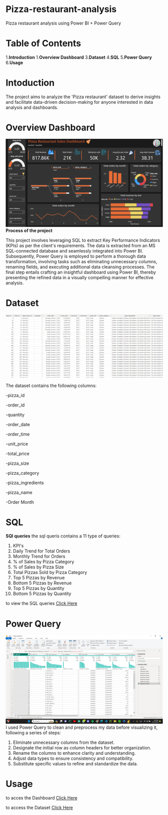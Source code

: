 # Pizza-restaurant-analysis
Pizza restaurant analysis using Power BI + Power Query

# Table of Contents
1.**Introduction**
1.**Overview Dashboard**
3.**Dataset**
4.**SQL**
5.**Power Query**
6.**Usage**

# Intoduction
The project aims to analyze the 'Pizza restaurant' dataset to derive insights and facilitate data-driven decision-making for anyone interested in data analysis and dashboards.

# Overview Dashboard
![Dashboard](Dashb.png)
**Process of the project**

This project involves leveraging SQL to extract Key Performance Indicators (KPIs) as per the client's requirements. The data is extracted from an MS SQL-connected database and seamlessly integrated into Power BI. Subsequently, Power Query is employed to perform a thorough data transformation, involving tasks such as eliminating unnecessary columns, renaming fields, and executing additional data cleansing processes. The final step entails crafting an insightful dashboard using Power BI, thereby presenting the refined data in a visually compelling manner for effective analysis.


# Dataset

![Dashboard](ds.png)

The dataset contains the following columns:

-pizza_id

-order_id

-quantity

-order_date

-order_time

-unit_price

-total_price

-pizza_size

-pizza_category

-pizza_ingredients

-pizza_name

-Order Month


# SQL
**SQl queries**
the sql queris contains a 11 type of queries:
1. KPI's
2. Daily Trend for Total Orders
3. Monthly Trend for Orders
4. % of Sales by Pizza Category
5. % of Sales by Pizza Size
6. Total Pizzas Sold by Pizza Category
7. Top 5 Pizzas by Revenue
8. Bottom 5 Pizzas by Revenue
9. Top 5 Pizzas by Quantity
10. Bottom 5 Pizzas by Quantity

to view the SQL queries [Click Here](./PIZZA%20SALES%20SQL%20QUERIES.pdf)




# Power Query
![Dashboard](pq.png)
I used Power Query to clean and preprocess my data before visualizing it, following a series of steps:
1. Eliminate unnecessary columns from the dataset.
2. Designate the initial row as column headers for better organization.
3. Rename the columns to enhance clarity and understanding.
4. Adjust data types to ensure consistency and compatibility.
5. Substitute specific values to refine and standardize the data.

# Usage
to acces the Dashboard [Click Here](./Pizza%20restaurant.pbix)

to access the Dataset [Click Here](./pizza_sales_excel_file%20(1).xlsx)

